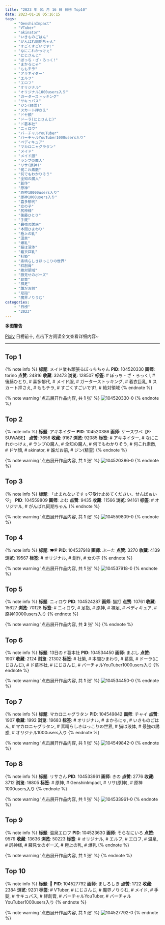 ```yaml
---
title: "2023 年 01 月 16 日 日榜 Top10"
date: 2023-01-18 05:16:15
tags:
    - "GenshinImpact"
    - "VTuber"
    - "akinator"
    - "いきものごはん"
    - "がんばれ同期ちゃん"
    - "すごくすごいです!"
    - "なにこれかっけぇ"
    - "にじさんじ"
    - "ぼっち・ざ・ろっく!"
    - "まかろにゃ"
    - "ももチラ"
    - "アキネイター"
    - "エルフ"
    - "エロフ"
    - "オリジナル"
    - "オリジナル1000users入り"
    - "ガーターストッキング"
    - "サキュバス"
    - "ジン(精霊)"
    - "スカート押さえ"
    - "ドヤ顔"
    - "ドーラ(にじさんじ)"
    - "ド葛本社"
    - "ニィロウ"
    - "バーチャルYouTuber"
    - "バーチャルYouTuber1000users入り"
    - "ペディキュア"
    - "マカロニャグラタン"
    - "メイド"
    - "メイド服"
    - "ランプの魔人"
    - "リサ(原神)"
    - "何これ素敵"
    - "何でもわかりそう"
    - "全知の魔人"
    - "創作"
    - "原神"
    - "原神10000users入り"
    - "原神1000users入り"
    - "喜多郁代"
    - "女の子"
    - "尻神様"
    - "後藤ひとり"
    - "手錠"
    - "最強の誘惑"
    - "本間ひまわり"
    - "極上の乳"
    - "温泉"
    - "爆乳"
    - "猫は液体"
    - "着衣巨乳"
    - "社築"
    - "素晴らしきほっこりの世界"
    - "絆創膏"
    - "絶対領域"
    - "腋見せのポーズ"
    - "葛葉"
    - "裸足"
    - "誰だお前"
    - "足指"
    - "魔界ノりりむ"
categories:
    - "日榜"
    - "2023"
---
```


<i class="fa fa-triangle-exclamation"></i>**多图警告**<i class="fa fa-triangle-exclamation"></i>

[Pixiv](https://www.pixiv.net/) 日榜前十, 点击下方阅读全文查看详细内容~

<!-- more -->

---

## Top 1

{% note info %}
**标题**: メイド業も頑張るぼっちちゃん
**PID**: 104520330 **画师**: torino
**点赞**: 24816 **收藏**: 32473 **浏览**: 128507
**标签**: # ぼっち・ざ・ろっく!, # 後藤ひとり, # 喜多郁代, # メイド服, # ガーターストッキング, # 着衣巨乳, # スカート押さえ, # ももチラ, # すごくすごいです!, # 絶対領域
{% endnote %}

{% note warning '点击展开作品内容, 共 **1** 张' %}
![104520330-0](https://i.pixiv.re/img-original/img/2023/01/15/00/00/34/104520330_p0.jpg)
{% endnote %}

## Top 2

{% note info %}
**标题**: アキネイター
**PID**: 104520386 **画师**: ケースワベ【K-SUWABE】
**点赞**: 7656 **收藏**: 9167 **浏览**: 92085
**标签**: # アキネイター, # なにこれかっけぇ, # ランプの魔人, # 全知の魔人, # 何でもわかりそう, # 何これ素敵, # ドヤ顔, # akinator, # 誰だお前, # ジン(精霊)
{% endnote %}

{% note warning '点击展开作品内容, 共 **1** 张' %}
![104520386-0](https://i.pixiv.re/img-original/img/2023/01/15/00/00/51/104520386_p0.jpg)
{% endnote %}

## Top 3

{% note info %}
**标题**: 「止まれないですぅ♡受け止めてください、せんぱぁい♡」
**PID**: 104559809 **画师**: よむ
**点赞**: 9435 **收藏**: 11566 **浏览**: 94161
**标签**: # オリジナル, # がんばれ同期ちゃん
{% endnote %}

{% note warning '点击展开作品内容, 共 **1** 张' %}
![104559809-0](https://i.pixiv.re/img-original/img/2023/01/16/08/09/04/104559809_p0.png)
{% endnote %}

## Top 4

{% note info %}
**标题**: 🍽️💗
**PID**: 104537918 **画师**: ぶーた
**点赞**: 3270 **收藏**: 4139 **浏览**: 19567
**标签**: # オリジナル, # 創作, # 女の子
{% endnote %}

{% note warning '点击展开作品内容, 共 **1** 张' %}
![104537918-0](https://i.pixiv.re/img-original/img/2023/01/15/16/48/08/104537918_p0.png)
{% endnote %}

## Top 5

{% note info %}
**标题**: ニィロウ
**PID**: 104524287 **画师**: 猫打
**点赞**: 10761 **收藏**: 15627 **浏览**: 70128
**标签**: # ニィロウ, # 足指, # 原神, # 裸足, # ペディキュア, # 原神10000users入り
{% endnote %}

{% note warning '点击展开作品内容, 共 **3** 张' %}
{% endnote %}

## Top 6

{% note info %}
**标题**: 13日のド葛本社
**PID**: 104534450 **画师**: まぶし
**点赞**: 1907 **收藏**: 2124 **浏览**: 21302
**标签**: # 社築, # 本間ひまわり, # 葛葉, # ドーラ(にじさんじ), # ド葛本社, # にじさんじ, # バーチャルYouTuber1000users入り
{% endnote %}

{% note warning '点击展开作品内容, 共 **1** 张' %}
![104534450-0](https://i.pixiv.re/img-original/img/2023/01/15/14/05/12/104534450_p0.jpg)
{% endnote %}

## Top 7

{% note info %}
**标题**: マカロニャグラタン
**PID**: 104549842 **画师**: チャイ
**点赞**: 1907 **收藏**: 1992 **浏览**: 19683
**标签**: # オリジナル, # まかろにゃ, # いきものごはん, # マカロニャグラタン, # 素晴らしきほっこりの世界, # 猫は液体, # 最強の誘惑, # オリジナル1000users入り
{% endnote %}

{% note warning '点击展开作品内容, 共 **1** 张' %}
![104549842-0](https://i.pixiv.re/img-original/img/2023/01/15/22/56/23/104549842_p0.png)
{% endnote %}

## Top 8

{% note info %}
**标题**: リサさん
**PID**: 104533961 **画师**: きの
**点赞**: 2776 **收藏**: 3712 **浏览**: 18805
**标签**: # 原神, # GenshinImpact, # リサ(原神), # 原神1000users入り
{% endnote %}

{% note warning '点击展开作品内容, 共 **1** 张' %}
![104533961-0](https://i.pixiv.re/img-original/img/2023/01/15/13/40/34/104533961_p0.jpg)
{% endnote %}

## Top 9

{% note info %}
**标题**: 温泉エロフ
**PID**: 104523630 **画师**: そらなにいろ
**点赞**: 9579 **收藏**: 13636 **浏览**: 50223
**标签**: # オリジナル, # エルフ, # エロフ, # 温泉, # 尻神様, # 腋見せのポーズ, # 極上の乳, # 爆乳
{% endnote %}

{% note warning '点击展开作品内容, 共 **1** 张' %}
{% endnote %}

## Top 10

{% note info %}
**标题**: 🥺
**PID**: 104527792 **画师**: ましろしき
**点赞**: 1722 **收藏**: 2384 **浏览**: 9231
**标签**: # VTuber, # にじさんじ, # 魔界ノりりむ, # メイド, # 手錠, # サキュバス, # 絆創膏, # バーチャルYouTuber, # バーチャルYouTuber1000users入り
{% endnote %}

{% note warning '点击展开作品内容, 共 **1** 张' %}
![104527792-0](https://i.pixiv.re/img-original/img/2023/01/15/07/19/08/104527792_p0.jpg)
{% endnote %}
